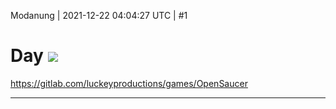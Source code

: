 Modanung | 2021-12-22 04:04:27 UTC | #1

# Day [![](https://upload.wikimedia.org/wikipedia/commons/8/87/17_maia.svg)](https://en.wikipedia.org/wiki/Maya_numerals)

https://gitlab.com/luckeyproductions/games/OpenSaucer

-------------------------

